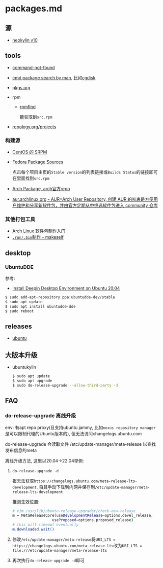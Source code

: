 # packages.md

## 源
- [neokylin v10](http://update.cs2c.com.cn:8080/NS/V10/V10SP2/os/adv/lic/)

## tools
- [command-not-found](https://command-not-found.com/)
- [cmd package search by man](http://manpages.ubuntu.com/manpages/focal/man8/), 比如[cgdisk](http://manpages.ubuntu.com/manpages/focal/man8/cgdisk.8.html)
- [pkgs.org](https://pkgs.org)
- rpm

    - [rpmfind](https://rpmfind.net/)

        能获取到`src.rpm`
- [repology.org/projects](https://repology.org/projects/)

### 构建源
- [CentOS 的 SRPM](http://mirror.centos.org/)
- [Fedora Package Sources](https://src.fedoraproject.org/)

    点击每个项目主页的`Stable version`的列表链接或`Builds Status`的链接即可在里面找到`src.rpm`
- [Arch Package, arch官方repo](https://www.archlinux.org/packages/)
- [aur.archlinux.org - AUR=Arch User Repository, 创建 AUR 的初衷是方便用户维护和分享新软件包，并由官方定期从中挑选软件包进入 community 仓库](https://aur.archlinux.org/packages/)

### 其他打包工具
- [Arch Linux 软件包制作入门](https://linux.cn/article-13843-1.html)
- [`.run/.bin`制作 - makeself](https://github.com/megastep/makeself)

## desktop
### UbuntuDDE
参考:
- [Install Deepin Desktop Environment on Ubuntu 20.04](https://computingforgeeks.com/install-deepin-desktop-environment-on-ubuntu/)

```bash
$ sudo add-apt-repository ppa:ubuntudde-dev/stable
$ sudo apt update
$ sudo apt install ubuntudde-dde
$ sudo reboot
```

## releases
- [ubuntu](https://wiki.ubuntu.com/Releases)

## 大版本升级
- ubuntukylin

    ```bash
    $ sudo apt update
    $ sudo apt upgrade
    $ sudo do-release-upgrade --allow-third-party -d
    ```

## FAQ
### do-release-upgrade 离线升级
env: 有apt repo proxy(且支持ubuntu jammy, 比如`nexus repository manager`是可以限制代理的Ubuntu版本的), 但无法访问changelogs.ubuntu.com

do-release-upgrade 会读取文件 /etc/update-manager/meta-release 以查找发布信息的meta

离线升级方法, 这里以20.04->22.04举例:
1. `do-release-upgrade -d`

    报无法获取`https://changelogs.ubuntu.com/meta-release-lts-development`, 将其手动下载到内网并保存到`/etc/update-manager/meta-release-lts-development`


    推测生效位置:
    ```bash
    # vim /usr/lib/ubuntu-release-upgrader/check-new-release
    m = MetaReleaseCore(useDevelopmentRelease=options.devel_release,
                      useProposed=options.proposed_release)
    # this will timeout eventually
    m.downloaded.wait()
    ```
1. 修改`/etc/update-manager/meta-release`将`URI_LTS = https://changelogs.ubuntu.com/meta-release-lts`改为`URI_LTS = file:///etc/update-manager/meta-release-lts`
1. 再次执行`do-release-upgrade -d`即可